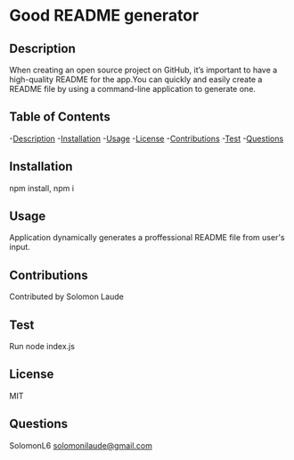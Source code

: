 # Good README generator

  
  ## Description
  When creating an open source project on GitHub, it’s important to have a high-quality README for the app.You can quickly and easily create a README file by using a command-line application to generate one.

  ## Table of Contents
  -[Description](#Description)
  -[Installation](#Installation)
  -[Usage](#Usage)
  -[License](#License)
  -[Contributions](#Contributions)
  -[Test](#Test)
  -[Questions](#Questions)

  ## Installation
  npm install, npm i

  ## Usage
  Application dynamically generates a proffessional README file from user's input.

  ## Contributions
  Contributed by Solomon Laude

  ## Test
  Run node index.js

  ## License
  MIT

  ## Questions
  SolomonL6
  solomonilaude@gmail.com
  